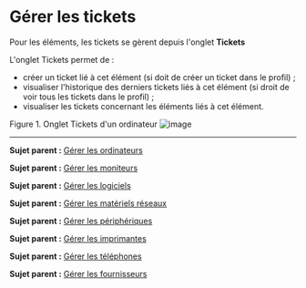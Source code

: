 Gérer les tickets
=================

Pour les éléments, les tickets se gèrent depuis l'onglet **Tickets**

L'onglet Tickets permet de :

-   créer un ticket lié à cet élément (si doit de créer un ticket dans le profil) ;
-   visualiser l'historique des derniers tickets liés à cet élément (si droit de voir tous les tickets dans le profil) ;
-   visualiser les tickets concernant les éléments liés à cet élément.

Figure 1. Onglet Tickets d'un ordinateur
![image](docs/image/ticket_computer.png)

-------
**Sujet parent :** [Gérer les ordinateurs](index.php?fr/03_Module_Parc/02_Ordinateurs/01_Gérer_les_ordinateurs.md "Les ordinateurs se gèrent depuis le menu Parc > Ordinateurs")

**Sujet parent :** [Gérer les moniteurs](index.php?fr/03_Module_Parc/03_Moniteurs.md "Les moniteurs se gèrent depuis le menu Parc > Moniteurs")

**Sujet parent :** [Gérer les logiciels](index.php?fr/03_Module_Parc/04_Logiciels/01_Logiciels.md "Les logiciels se gèrent depuis le menu Parc > Logiciel")

**Sujet parent :** [Gérer les matériels réseaux](index.php?fr/03_Module_Parc/05_Matériels_réseaux.md "Les matériels réseaux se gèrent depuis le menu Parc > Réseaux")

**Sujet parent :** [Gérer les périphériques](index.php?fr/03_Module_Parc/06_Périphériques.md "Les périphériques se gèrent depuis le menu Parc > Périphériques")

**Sujet parent :** [Gérer les imprimantes](index.php?fr/03_Module_Parc/07_Imprimantes.md "Les imprimantes se gèrent depuis le menu Parc > Imprimantes")

**Sujet parent :** [Gérer les téléphones](index.php?fr/03_Module_Parc/10_Téléphones.md "Les téléphones se gèrent depuis le menu Parc > Téléphones ;")

**Sujet parent :** [Gérer les fournisseurs](index.php?fr/05_Module_Gestion/03_Fournisseurs "Les fournisseurs sont gérés depuis le menu Gestion > Fournisseurs")
